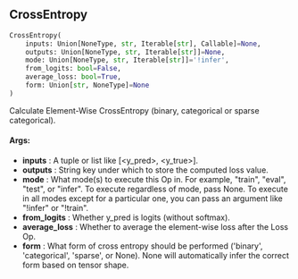 ## CrossEntropy
```python
CrossEntropy(
	inputs: Union[NoneType, str, Iterable[str], Callable]=None,
	outputs: Union[NoneType, str, Iterable[str]]=None,
	mode: Union[NoneType, str, Iterable[str]]='!infer',
	from_logits: bool=False,
	average_loss: bool=True,
	form: Union[str, NoneType]=None
)
```
Calculate Element-Wise CrossEntropy (binary, categorical or sparse categorical).


#### Args:

* **inputs** :  A tuple or list like [<y_pred>, <y_true>].
* **outputs** :  String key under which to store the computed loss value.
* **mode** :  What mode(s) to execute this Op in. For example, "train", "eval", "test", or "infer". To execute        regardless of mode, pass None. To execute in all modes except for a particular one, you can pass an argument        like "!infer" or "!train".
* **from_logits** :  Whether y_pred is logits (without softmax).
* **average_loss** :  Whether to average the element-wise loss after the Loss Op.
* **form** :  What form of cross entropy should be performed ('binary', 'categorical', 'sparse', or None). None will        automatically infer the correct form based on tensor shape.
